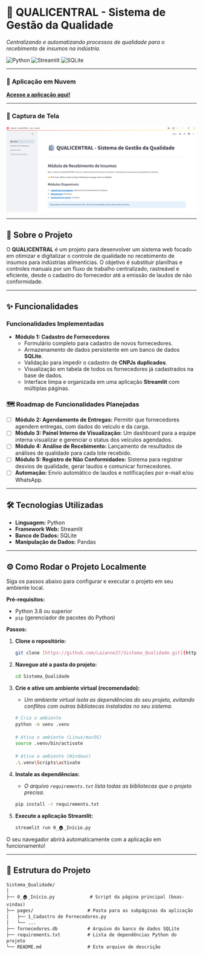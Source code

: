 # 🏢 QUALICENTRAL - Sistema de Gestão da Qualidade

*Centralizando e automatizando processos de qualidade para o recebimento de insumos na indústria.*

![Python](https://img.shields.io/badge/Python-3776AB?style=for-the-badge&logo=python&logoColor=white)
![Streamlit](https://img.shields.io/badge/Streamlit-FF4B4B?style=for-the-badge&logo=streamlit&logoColor=white)
![SQLite](https://img.shields.io/badge/SQLite-003B57?style=for-the-badge&logo=sqlite&logoColor=white)

---

### 🚀 **Aplicação em Nuvem**

**[Acesse a aplicação aqui!](https://sistemaqualidade.streamlit.app/)**

---

### 📸 **Captura de Tela**

![Captura de Tela da Aplicação](screenshot-inicio.png)

---

## 📝 Sobre o Projeto

O **QUALICENTRAL** é um projeto para desenvolver um sistema web focado em otimizar e digitalizar o controle de qualidade no recebimento de insumos para indústrias alimentícias. O objetivo é substituir planilhas e controles manuais por um fluxo de trabalho centralizado, rastreável e eficiente, desde o cadastro do fornecedor até a emissão de laudos de não conformidade.

---

## ✨ Funcionalidades

### Funcionalidades Implementadas

* **Módulo 1: Cadastro de Fornecedores**
    * Formulário completo para cadastro de novos fornecedores.
    * Armazenamento de dados persistente em um banco de dados **SQLite**.
    * Validação para impedir o cadastro de **CNPJs duplicados**.
    * Visualização em tabela de todos os fornecedores já cadastrados na base de dados.
    * Interface limpa e organizada em uma aplicação **Streamlit** com múltiplas páginas.

### 🗺️ Roadmap de Funcionalidades Planejadas

-   [ ] **Módulo 2: Agendamento de Entregas:** Permitir que fornecedores agendem entregas, com dados do veículo e da carga.
-   [ ] **Módulo 3: Painel Interno de Visualização:** Um dashboard para a equipe interna visualizar e gerenciar o status dos veículos agendados.
-   [ ] **Módulo 4: Análise de Recebimento:** Lançamento de resultados de análises de qualidade para cada lote recebido.
-   [ ] **Módulo 5: Registro de Não Conformidades:** Sistema para registrar desvios de qualidade, gerar laudos e comunicar fornecedores.
-   [ ] **Automação:** Envio automático de laudos e notificações por e-mail e/ou WhatsApp.

---

## 🛠️ Tecnologias Utilizadas

* **Linguagem:** Python
* **Framework Web:** Streamlit
* **Banco de Dados:** SQLite
* **Manipulação de Dados:** Pandas

---

## ⚙️ Como Rodar o Projeto Localmente

Siga os passos abaixo para configurar e executar o projeto em seu ambiente local.

**Pré-requisitos:**
* Python 3.8 ou superior
* `pip` (gerenciador de pacotes do Python)

**Passos:**

1.  **Clone o repositório:**
    ```bash
    git clone [https://github.com/Laianne27/Sistema_Qualidade.git](https://github.com/Laianne27/Sistema_Qualidade.git)
    ```

2.  **Navegue até a pasta do projeto:**
    ```bash
    cd Sistema_Qualidade
    ```

3.  **Crie e ative um ambiente virtual (recomendado):**
    * *Um ambiente virtual isola as dependências do seu projeto, evitando conflitos com outras bibliotecas instaladas no seu sistema.*
    ```bash
    # Cria o ambiente
    python -m venv .venv

    # Ativa o ambiente (Linux/macOS)
    source .venv/bin/activate

    # Ativa o ambiente (Windows)
    .\.venv\Scripts\activate
    ```

4.  **Instale as dependências:**
    * *O arquivo `requirements.txt` lista todas as bibliotecas que o projeto precisa.*
    ```bash
    pip install -r requirements.txt
    ```

5.  **Execute a aplicação Streamlit:**
    ```bash
    streamlit run 0_🏠_Início.py
    ```

O seu navegador abrirá automaticamente com a aplicação em funcionamento!

---

## 📂 Estrutura do Projeto

```
Sistema_Qualidade/
│
├── 0_🏠_Início.py             # Script da página principal (boas-vindas)
├── pages/                    # Pasta para as subpáginas da aplicação
│   ├── 1_Cadastro de Fornecedores.py
│   └── ...
├── fornecedores.db           # Arquivo do banco de dados SQLite
├── requirements.txt          # Lista de dependências Python do projeto
└── README.md                 # Este arquivo de descrição
```
